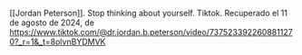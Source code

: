 [[Jordan Peterson]]. Stop thinking about yourself. Tiktok. Recuperado el 11 de agosto de 2024, de https://www.tiktok.com/@dr.jordan.b.peterson/video/7375233922608811270?_r=1&_t=8olvnBYDMVK